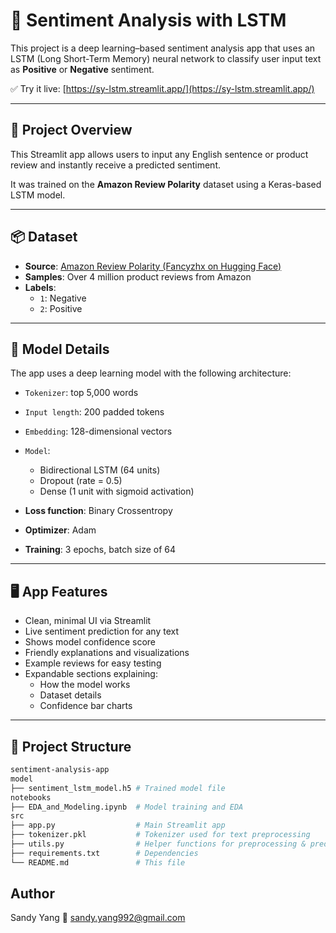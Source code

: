 # 🧠 Sentiment Analysis with LSTM

This project is a deep learning–based sentiment analysis app that uses an LSTM (Long Short-Term Memory) neural network to classify user input text as **Positive** or **Negative** sentiment.

✅ Try it live: [https://sy-lstm.streamlit.app/](https://sy-lstm.streamlit.app/)

---

## 📌 Project Overview

This Streamlit app allows users to input any English sentence or product review and instantly receive a predicted sentiment.

It was trained on the **Amazon Review Polarity** dataset using a Keras-based LSTM model.

---

## 📦 Dataset

- **Source**: [Amazon Review Polarity (Fancyzhx on Hugging Face)](https://huggingface.co/datasets/fancyzhx/amazon_polarity)
- **Samples**: Over 4 million product reviews from Amazon
- **Labels**:
  - `1`: Negative
  - `2`: Positive

---

## 🧠 Model Details

The app uses a deep learning model with the following architecture:

- `Tokenizer`: top 5,000 words
- `Input length`: 200 padded tokens
- `Embedding`: 128-dimensional vectors
- `Model`:
  - Bidirectional LSTM (64 units)
  - Dropout (rate = 0.5)
  - Dense (1 unit with sigmoid activation)

- **Loss function**: Binary Crossentropy  
- **Optimizer**: Adam  
- **Training**: 3 epochs, batch size of 64

---

## 🖥️ App Features

- Clean, minimal UI via Streamlit
- Live sentiment prediction for any text
- Shows model confidence score
- Friendly explanations and visualizations
- Example reviews for easy testing
- Expandable sections explaining:
  - How the model works
  - Dataset details
  - Confidence bar charts

---

## 📁 Project Structure
```bash
sentiment-analysis-app
model
├── sentiment_lstm_model.h5 # Trained model file
notebooks
├── EDA_and_Modeling.ipynb  # Model training and EDA
src
├── app.py                  # Main Streamlit app
├── tokenizer.pkl           # Tokenizer used for text preprocessing
├── utils.py                # Helper functions for preprocessing & prediction
├── requirements.txt        # Dependencies
└── README.md               # This file
```

## Author
Sandy Yang
📧 sandy.yang992@gmail.com
